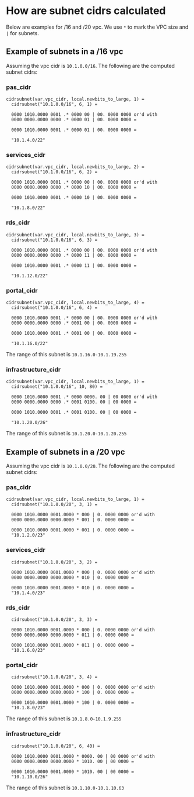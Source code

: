 # How are subnet cidrs calculated

Below are examples for /16 and /20 vpc.  We use `*` to mark the VPC size and
`|` for subnets.

## Example of subnets in a /16 vpc

Assuming the vpc cidr is `10.1.0.0/16`.  The following are the computed subnet cidrs:

### pas_cidr

```
cidrsubnet(var.vpc_cidr, local.newbits_to_large, 1) =
  cidrsubnet("10.1.0.0/16", 6, 1) =

  0000 1010.0000 0001 .* 0000 00 | 00. 0000 0000 or'd with
  0000 0000.0000 0000 .* 0000 01 | 00. 0000 0000 =

  0000 1010.0000 0001 .* 0000 01 | 00. 0000 0000 =

  "10.1.4.0/22"
```

### services_cidr


```
cidrsubnet(var.vpc_cidr, local.newbits_to_large, 2) =
  cidrsubnet("10.1.0.0/16", 6, 2) =

  0000 1010.0000 0001 .* 0000 00 | 00. 0000 0000 or'd with
  0000 0000.0000 0000 .* 0000 10 | 00. 0000 0000 =

  0000 1010.0000 0001 .* 0000 10 | 00. 0000 0000 =

  "10.1.8.0/22"
```

### rds_cidr


```
cidrsubnet(var.vpc_cidr, local.newbits_to_large, 3) =
  cidrsubnet("10.1.0.0/16", 6, 3) =

  0000 1010.0000 0001 .* 0000 00 | 00. 0000 0000 or'd with
  0000 0000.0000 0000 .* 0000 11 | 00. 0000 0000 =

  0000 1010.0000 0001 .* 0000 11 | 00. 0000 0000 =

  "10.1.12.0/22"
```

### portal_cidr


```
cidrsubnet(var.vpc_cidr, local.newbits_to_large, 4) =
  cidrsubnet("10.1.0.0/16", 6, 4) =

  0000 1010.0000 0001 .* 0000 00 | 00. 0000 0000 or'd with
  0000 0000.0000 0000 .* 0001 00 | 00. 0000 0000 =

  0000 1010.0000 0001 .* 0001 00 | 00. 0000 0000 =

  "10.1.16.0/22"
```

The range of this subnet is `10.1.16.0-10.1.19.255`

### infrastructure_cidr


```
cidrsubnet(var.vpc_cidr, local.newbits_to_large, 1) =
  cidrsubnet("10.1.0.0/16", 10, 80) =

  0000 1010.0000 0001 .* 0000 0000. 00 | 00 0000 or'd with
  0000 0000.0000 0000 .* 0001 0100. 00 | 00 0000 =

  0000 1010.0000 0001 .* 0001 0100. 00 | 00 0000 =

  "10.1.20.0/26"
```

The range of this subnet is `10.1.20.0-10.1.20.255`

## Example of subnets in a /20 vpc

Assuming the vpc cidr is `10.1.0.0/20`.  The following are the computed subnet cidrs:

### pas_cidr

```
cidrsubnet(var.vpc_cidr, local.newbits_to_large, 1) =
  cidrsubnet("10.1.0.0/20", 3, 1) =

  0000 1010.0000 0001.0000 * 000 | 0. 0000 0000 or'd with
  0000 0000.0000 0000.0000 * 001 | 0. 0000 0000 =

  0000 1010.0000 0001.0000 * 001 | 0. 0000 0000 =
  "10.1.2.0/23"
```

### services_cidr

```
  cidrsubnet("10.1.0.0/20", 3, 2) =

  0000 1010.0000 0001.0000 * 000 | 0. 0000 0000 or'd with
  0000 0000.0000 0000.0000 * 010 | 0. 0000 0000 =

  0000 1010.0000 0001.0000 * 010 | 0. 0000 0000 =
  "10.1.4.0/23"
```

### rds_cidr

```
  cidrsubnet("10.1.0.0/20", 3, 3) =

  0000 1010.0000 0001.0000 * 000 | 0. 0000 0000 or'd with
  0000 0000.0000 0000.0000 * 011 | 0. 0000 0000 =

  0000 1010.0000 0001.0000 * 011 | 0. 0000 0000 =
  "10.1.6.0/23"
```

### portal_cidr

```
  cidrsubnet("10.1.0.0/20", 3, 4) =

  0000 1010.0000 0001.0000 * 000 | 0. 0000 0000 or'd with
  0000 0000.0000 0000.0000 * 100 | 0. 0000 0000 =

  0000 1010.0000 0001.0000 * 100 | 0. 0000 0000 =
  "10.1.8.0/23"
```

The range of this subnet is `10.1.8.0-10.1.9.255`

### infrastructure_cidr

```
  cidrsubnet("10.1.0.0/20", 6, 40) =

  0000 1010.0000 0001.0000 * 0000. 00 | 00 0000 or'd with
  0000 0000.0000 0000.0000 * 1010. 00 | 00 0000 =

  0000 1010.0000 0001.0000 * 1010. 00 | 00 0000 =
  "10.1.10.0/26"
```

The range of this subnet is `10.1.10.0-10.1.10.63`
